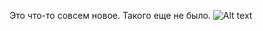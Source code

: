 Это что-то совсем новое. Такого еще не было. 
![Alt text](https://raw.github.com/surfstudio/CoreNetKit/NodeKit/Docs/NodesSvg.svg?sanitize=true)
